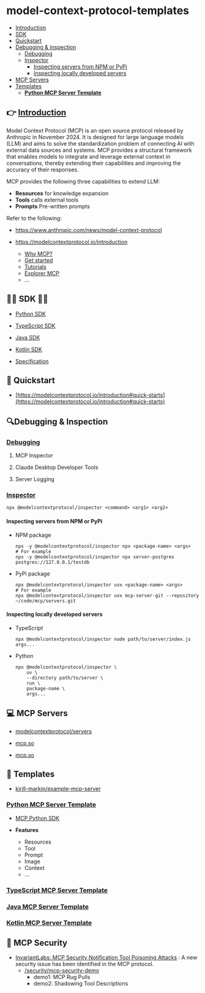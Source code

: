 # model-context-protocol-templates

- [Introduction](#introduction)
- [SDK](#sdk)
- [Quickstart](#quickstart)
- [Debugging & Inspection](#debugging--inspection)
  - [Debugging](#debugging)
  - [Inspector](#inspector)
    - [Inspecting servers from NPM or PyPi](#inspecting-servers-from-npm-or-pypi)
    - [Inspecting locally developed servers](#inspecting-locally-developed-servers)
- [MCP Servers](#mcp-servers)
- [Templates](#templates)
    - [**Python MCP Server Template**](/templates/Python/Guideline.md)

## 👉 [Introduction](INTRO.md)

Model Context Protocol (MCP) is an open source protocol released by Anthropic in November 2024. It is designed for large language models (LLM) and aims to solve the standardization problem of connecting AI with external data sources and systems. MCP provides a structural framework that enables models to integrate and leverage external context in conversations, thereby extending their capabilities and improving the accuracy of their responses.

MCP provides the following three capabilities to extend LLM:

- **Resources** for knowledge expansion
- **Tools** calls external tools
- **Prompts** Pre-written prompts

Refer to the following:

- https://www.anthropic.com/news/model-context-protocol

- https://modelcontextprotocol.io/introduction

    - [Why MCP?](https://modelcontextprotocol.io/introduction#why-mcp%3F)
    - [Get started](https://modelcontextprotocol.io/introduction#get-started)
    - [Tutorials](https://modelcontextprotocol.io/introduction#tutorials)
    - [Explorer MCP](https://modelcontextprotocol.io/introduction#explore-mcp)
    - ...

## 👨‍💻 SDK 👩‍💻

- [Python SDK](https://github.com/modelcontextprotocol/python-sdk)

- [TypeScript SDK](https://github.com/modelcontextprotocol/typescript-sdk)

- [Java SDK](https://github.com/modelcontextprotocol/java-sdk)

- [Kotlin SDK](https://github.com/modelcontextprotocol/kotlin-sdk)

- [Specification](https://spec.modelcontextprotocol.io/latest/)


## 🔘 Quickstart

- [https://modelcontextprotocol.io/introduction#quick-starts](https://modelcontextprotocol.io/introduction#quick-starts)

## 🔍Debugging & Inspection

### [Debugging](https://modelcontextprotocol.io/docs/tools/debugging)

1. MCP Inspector

2. Claude Desktop Developer Tools

3. Server Logging

### [Inspector](https://modelcontextprotocol.io/docs/tools/inspector)

```
npx @modelcontextprotocol/inspector <command> <arg1> <arg2>
```

#### Inspecting servers from NPM or PyPi

- NPM package

    ```
    npx -y @modelcontextprotocol/inspector npx <package-name> <args>
    # For example
    npx -y @modelcontextprotocol/inspector npx server-postgres postgres://127.0.0.1/testdb
    ```

- PyPi package

    ```
    npx @modelcontextprotocol/inspector uvx <package-name> <args>
    # For example
    npx @modelcontextprotocol/inspector uvx mcp-server-git --repository ~/code/mcp/servers.git
    ```

#### Inspecting locally developed servers

- TypeScript

    ```
    npx @modelcontextprotocol/inspector node path/to/server/index.js args...
    ```

- Python

    ```
    npx @modelcontextprotocol/inspector \
        uv \
        --directory path/to/server \
        run \
        package-name \
        args...
    ```

## 💻 MCP Servers

- [modelcontextprotocol/servers](https://github.com/modelcontextprotocol/servers)

- [mcp.so](https://mcp.so/)

- [mcp.so](https://mcp.so/)

## 🧾 Templates

- [kirill-markin/example-mcp-server](https://github.com/kirill-markin/example-mcp-server)


### [**Python MCP Server Template**](/templates/Python/Guideline.md)

- [MCP Python SDK](https://github.com/modelcontextprotocol/python-sdk)

- **Features**
    - Resources
    - Tool
    - Prompt
    - Image
    - Context
    - ...

### [**TypeScript MCP Server Template**](/templates/TypeScript/Guideline.md)


### [**Java MCP Server Template**](/templates/Java/Guideline.md)


### [**Kotlin MCP Server Template**](/templates/Kotlin/Guideline.md)


## 🚨 MCP Security

- [InvariantLabs: MCP Security Notification Tool Poisoning Attacks](https://invariantlabs.ai/blog/mcp-security-notification-tool-poisoning-attacks) : A new security issue has been identified in the MCP protocol.
    - [/security/mcp-security-demo](/security/mcp-security-demo)
        - demo1: MCP Rug Pulls
        - demo2: Shadowing Tool Descriptions

